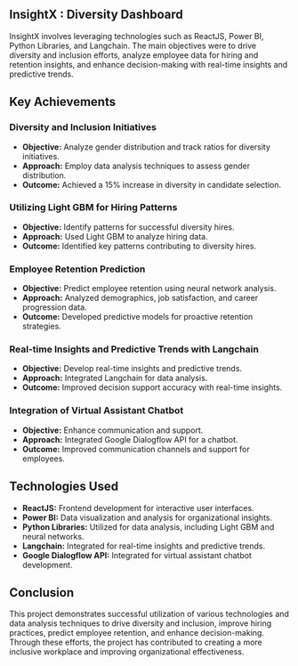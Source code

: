 

## InsightX : Diversity Dashboard

InsightX involves leveraging technologies such as ReactJS, Power BI, Python Libraries, and Langchain. The main objectives were to drive diversity and inclusion efforts, analyze employee data for hiring and retention insights, and enhance decision-making with real-time insights and predictive trends.

## Key Achievements

### Diversity and Inclusion Initiatives
- **Objective:** Analyze gender distribution and track ratios for diversity initiatives.
- **Approach:** Employ data analysis techniques to assess gender distribution.
- **Outcome:** Achieved a 15% increase in diversity in candidate selection.

### Utilizing Light GBM for Hiring Patterns
- **Objective:** Identify patterns for successful diversity hires.
- **Approach:** Used Light GBM to analyze hiring data.
- **Outcome:** Identified key patterns contributing to diversity hires.

### Employee Retention Prediction
- **Objective:** Predict employee retention using neural network analysis.
- **Approach:** Analyzed demographics, job satisfaction, and career progression data.
- **Outcome:** Developed predictive models for proactive retention strategies.

### Real-time Insights and Predictive Trends with Langchain
- **Objective:** Develop real-time insights and predictive trends.
- **Approach:** Integrated Langchain for data analysis.
- **Outcome:** Improved decision support accuracy with real-time insights.

### Integration of Virtual Assistant Chatbot
- **Objective:** Enhance communication and support.
- **Approach:** Integrated Google Dialogflow API for a chatbot.
- **Outcome:** Improved communication channels and support for employees.

## Technologies Used

- **ReactJS:** Frontend development for interactive user interfaces.
- **Power BI:** Data visualization and analysis for organizational insights.
- **Python Libraries:** Utilized for data analysis, including Light GBM and neural networks.
- **Langchain:** Integrated for real-time insights and predictive trends.
- **Google Dialogflow API:** Integrated for virtual assistant chatbot development.

## Conclusion

This project demonstrates successful utilization of various technologies and data analysis techniques to drive diversity and inclusion, improve hiring practices, predict employee retention, and enhance decision-making. Through these efforts, the project has contributed to creating a more inclusive workplace and improving organizational effectiveness.
